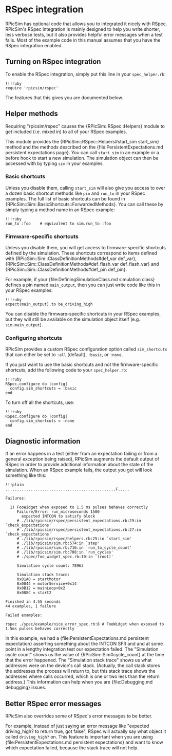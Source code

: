 RSpec integration
====

RPicSim has optional code that allows you to integrated it nicely with RSpec.
RPicSim's RSpec integration is mainly designed to help you write shorter, less verbose tests, but it also provides helpful error messages when a test fails.
Most of the example code in this manual assumes that you have the RSpec integration enabled.

Turning on RSpec integration
----

To enable the RSpec integration, simply put this line in your `spec_helper.rb`:

    !!!ruby
    require 'rpicsim/rspec'

The features that this gives you are documented below.


Helper methods
----

Requiring "rpicsim/rspec" causes the {RPicSim::RSpec::Helpers} module to get included (i.e. mixed in) to all of your RSpec examples.

This module provides the {RPicSim::RSpec::Helpers#start_sim start_sim} method and the methods described on the {file:PersistentExpectations.md persistent expectations page}.
You can call `start_sim` in an example or a before hook to start a new simulation.
The simulation object can then be accessed with by typing `sim` in your examples.

### Basic shortcuts

Unless you disable them, calling `start_sim` will also give you access to over a dozen basic shortcut methods like `pin` and `run_to` in your RSpec examples.
The full list of basic shortcuts can be found in {RPicSim::Sim::BasicShortcuts::ForwardedMethods}.
You can call these by simply typing a method name in an RSpec example:

    !!!ruby
    run_to :foo    # equivalent to sim.run_to :foo


### Firmware-specific shortcuts

Unless you disable them, you will get access to firmware-specific shortcuts defined by the simulation.
These shortcuts correspond to items defined with {RPicSim::Sim::ClassDefinitionMethods#def_var def_var}, {RPicSim::Sim::ClassDefinitionMethods#def_flash_var def_flash_var} and {RPicSim::Sim::ClassDefinitionMethods#def_pin def_pin}.

For example, if your {file:DefiningSimulationClass.md simulation class} defines a pin named `main_output`, then you can just write code like this in your RSpec examples:

    !!!ruby
    expect(main_output).to be_driving_high

You can disable the firmware-specific shortcuts in your RSpec examples, but they will still be available on the simulation object itself (e.g. `sim.main_output`).

### Configuring shortcuts

RPicSim provides a custom RSpec configuration option called `sim_shortcuts` that can either be set to `:all` (default), `:basic`, or `:none`.

If you just want to use the basic shortcuts and not the firmware-specific shortcuts, add the following code to your `spec_helper.rb`:

    !!!ruby
    RSpec.configure do |config|
      config.sim_shortcuts = :basic
    end

To turn off all the shortcuts, use:

    !!!ruby
    RSpec.configure do |config|
      config.sim_shortcuts = :none
    end


Diagnostic information
----

If an error happens in a test (either from an expectation failing or from a general exception being raised), RPicSim augments the default output of RSpec in order to provide additional information about the state of the simulation.
When an RSpec example fails, the output you get will look something like this:

    !!!plain
    ................................................F.....

    Failures:

      1) FooWidget when exposed to 1.5 ms pulses behaves correctly
         Failure/Error: run_microseconds 1500
           expected INTCON to satisfy block
         # ./lib/rpicsim/rspec/persistent_expectations.rb:29:in `check_expectations'
         # ./lib/rpicsim/rspec/persistent_expectations.rb:27:in `check_expectations'
         # ./lib/rpicsim/rspec/helpers.rb:25:in `start_sim'
         # ./lib/rpicsim/sim.rb:574:in `step'
         # ./lib/rpicsim/sim.rb:716:in `run_to_cycle_count'
         # ./lib/rpicsim/sim.rb:708:in `run_cycles'
         # ./spec/foo_widget_spec.rb:10:in `(root)'

         Simulation cycle count: 78963

         Simulation stack trace:
         0x01A0 = startMotor
         0x0044 = motorService+0x14
         0x0B12 = mainLoop+0x2
         0x008C = start2

    Finished in 4.55 seconds
    44 examples, 1 failure

    Failed examples:

    rspec ./spec/example/nice_error_spec.rb:8 # FooWidget when exposed to 1.5ms pulses behaves correctly

In this example, we had a {file:PersistentExpectations.md persistent expectation} asserting something about the INTCON SFR and and at some point in a lengthy integration test our expectation failed.
The "Simulation cycle count" shows us the value of {RPicSim::Sim#cycle_count} at the time that the error happened.
The "Simulation stack trace" shows us what addresses were on the device's call stack.
(Actually, the call stack stores the addresses the process will return to, but this stack trace shows the addresses where calls occurred, which is one or two less than the return address.)
This information can help when you are {file:Debugging.md debugging} issues.


Better RSpec error messages
----

RPicSim also overrides some of RSpec's error messages to be better.

For example, instead of just saying an error message like "expected driving_high? to return true, got false", RSpec will actually say what object it called `driving_high?` on.
This feature is important when you are using {file:PersistentExpectations.md persistent expectations} and want to know which expectation failed, because the stack trace will not help.